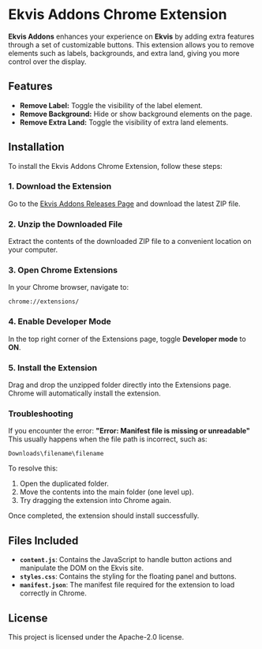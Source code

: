 # Ekvis Addons Chrome Extension

**Ekvis Addons** enhances your experience on **Ekvis** by adding extra features through a set of customizable buttons. This extension allows you to remove elements such as labels, backgrounds, and extra land, giving you more control over the display.

## Features
- **Remove Label:** Toggle the visibility of the label element.
- **Remove Background:** Hide or show background elements on the page.
- **Remove Extra Land:** Toggle the visibility of extra land elements.

## Installation

To install the Ekvis Addons Chrome Extension, follow these steps:

### 1. Download the Extension
Go to the [Ekvis Addons Releases Page](https://github.com/Mucktros/Ekvis-Addons/releases) and download the latest ZIP file.


### 2. Unzip the Downloaded File
Extract the contents of the downloaded ZIP file to a convenient location on your computer.

### 3. Open Chrome Extensions
In your Chrome browser, navigate to:

`chrome://extensions/`

### 4. Enable Developer Mode
In the top right corner of the Extensions page, toggle **Developer mode** to **ON**.

### 5. Install the Extension
Drag and drop the unzipped folder directly into the Extensions page. Chrome will automatically install the extension.

### Troubleshooting
If you encounter the error:
**"Error: Manifest file is missing or unreadable"**  
This usually happens when the file path is incorrect, such as:

`Downloads\filename\filename`

To resolve this:
1. Open the duplicated folder.
2. Move the contents into the main folder (one level up).
3. Try dragging the extension into Chrome again.

Once completed, the extension should install successfully.

## Files Included

- **`content.js`**: Contains the JavaScript to handle button actions and manipulate the DOM on the Ekvis site.
- **`styles.css`**: Contains the styling for the floating panel and buttons.
- **`manifest.json`**: The manifest file required for the extension to load correctly in Chrome.

## License

This project is licensed under the Apache-2.0 license.
